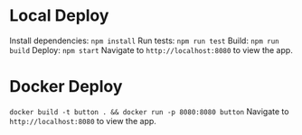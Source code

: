 # Local Deploy
Install dependencies:
`npm install`
Run tests:
`npm run test`
Build:
`npm run build`
Deploy:
`npm start`
Navigate to `http://localhost:8080` to view the app.

# Docker Deploy
`docker build -t button . && docker run -p 8080:8080 button`
Navigate to `http://localhost:8080` to view the app.
